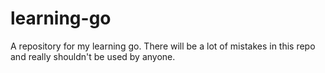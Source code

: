 # learning-go
A repository for my learning go. There will be a lot of mistakes in this repo and really shouldn't be used by anyone.
